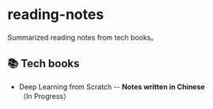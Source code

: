# reading-notes
Summarized reading notes from tech books。

## 📚 Tech books
* Deep Learning from Scratch -- **Notes written in Chinese** （In Progress）
